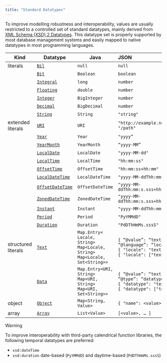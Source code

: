 ```yaml
---
title: "Standard Datatypes"
---
```


To improve modelling robustness and interoperability, values are usually restricted to a controlled set of
standard datatypes, mainly derived from [XML Schema (XSD) 2 Datatypes](https://www.w3.org/TR/xmlschema-2/). This
datatype set is properly supported by most database management systems and easily mapped to native datatypes in most
programming languages.

| Kind                | Datatype                                                                                                               | Java                                                                                    | JSON                                                                                                         | RDF                                                                    |
|---------------------|------------------------------------------------------------------------------------------------------------------------|-----------------------------------------------------------------------------------------|:-------------------------------------------------------------------------------------------------------------|:-----------------------------------------------------------------------|
| literals            | [`Nil`](https://javadoc.io/doc/com.metreeca/mesh-core/latest/com/metreeca/mesh/Value.html#Nil())                       | `null`                                                                                  | `null`                                                                                                       |                                                                        |
|                     | [`Bit`](https://javadoc.io/doc/com.metreeca/mesh-core/latest/com/metreeca/mesh/Value.html#Bit())                       | `Boolean`                                                                               | `boolean`                                                                                                    | [xsd:boolean](https://www.w3.org/TR/xmlschema-2/#boolean)              |
|                     | [`Integral`](https://javadoc.io/doc/com.metreeca/mesh-core/latest/com/metreeca/mesh/Value.html#Integral())             | `long`                                                                                  | `number`                                                                                                     | [xsd:long](https://www.w3.org/TR/xmlschema-2/#long)                    |
|                     | [`Floating`](https://javadoc.io/doc/com.metreeca/mesh-core/latest/com/metreeca/mesh/Value.html#Floating())             | `double`                                                                                | `number`                                                                                                     | [xsd:double](https://www.w3.org/TR/xmlschema-2/#double)                |
|                     | [`Integer`](https://javadoc.io/doc/com.metreeca/mesh-core/latest/com/metreeca/mesh/Value.html#Integer())               | `BigInteger`                                                                            | `number`                                                                                                     | [xsd:integer](https://www.w3.org/TR/xmlschema-2/#integer)              |
|                     | [`Decimal`](https://javadoc.io/doc/com.metreeca/mesh-core/latest/com/metreeca/mesh/Value.html#Decimal())               | `BigDecimal`                                                                            | `number`                                                                                                     | [xsd:decimal](https://www.w3.org/TR/xmlschema-2/#decimal)              |
|                     | [`String`](https://javadoc.io/doc/com.metreeca/mesh-core/latest/com/metreeca/mesh/Value.html#String())                 | `String`                                                                                | `"string"`                                                                                                   | [xsd:string](https://www.w3.org/TR/xmlschema-2/#string)                |
| extended literals   | [`URI`](https://javadoc.io/doc/com.metreeca/mesh-core/latest/com/metreeca/mesh/Value.html#URI())                       | `URI`                                                                                   | `"http://example.net/path”`<br />`"/path"`                                                                   | [xsd:anyURI](https://www.w3.org/TR/xmlschema-2/#anyURI)                |
|                     | [`Year`](https://javadoc.io/doc/com.metreeca/mesh-core/latest/com/metreeca/mesh/Value.html#Year())                     | `Year`                                                                                  | `"yyyy”`                                                                                                     | [xsd:gYear](https://www.w3.org/TR/xmlschema-2/#gYear)                  |
|                     | [`YearMonth`](https://javadoc.io/doc/com.metreeca/mesh-core/latest/com/metreeca/mesh/Value.html#YearMonth())           | `YearMonth`                                                                             | `“yyyy-MM”`                                                                                                  | [xsd:gYearMonth](https://www.w3.org/TR/xmlschema-2/#gYearMonth)        |
|                     | [`LocalDate`](https://javadoc.io/doc/com.metreeca/mesh-core/latest/com/metreeca/mesh/Value.html#LocalDate())           | `LocalDate`                                                                             | `"yyyy-MM-dd"`                                                                                               | [xsd:date](https://www.w3.org/TR/xmlschema-2/#date)                    |
|                     | [`LocalTime`](https://javadoc.io/doc/com.metreeca/mesh-core/latest/com/metreeca/mesh/Value.html#LocalTime())           | `LocalTime`                                                                             | `"hh:mm:ss"`                                                                                                 | [xsd:time](https://www.w3.org/TR/xmlschema-2/#time)                    |
|                     | [`OffsetTime`](https://javadoc.io/doc/com.metreeca/mesh-core/latest/com/metreeca/mesh/Value.html#OffsetTime())         | `OffsetTime`                                                                            | `"hh:mm:ss+hh:mm"`                                                                                           | [xsd:time](https://www.w3.org/TR/xmlschema-2/#time)                    |
|                     | [`LocalDateTime`](https://javadoc.io/doc/com.metreeca/mesh-core/latest/com/metreeca/mesh/Value.html#LocalDateTime())   | `LocalDateTime`                                                                         | `"yyyy-MM-ddThh:mm:s.sss"`                                                                                   | [xsd:dateTime](https://www.w3.org/TR/xmlschema-2/#dateTime)            |
|                     | [`OffsetDateTime`](https://javadoc.io/doc/com.metreeca/mesh-core/latest/com/metreeca/mesh/Value.html#OffsetDateTime()) | `OffsetDateTime`                                                                        | `"yyyy-MM-ddThh:mm:s.sss+hh:mm"`                                                                             | [xsd:dateTime](https://www.w3.org/TR/xmlschema-2/#dateTime)            |
|                     | [`ZonedDateTime`](https://javadoc.io/doc/com.metreeca/mesh-core/latest/com/metreeca/mesh/Value.html#ZonedDateTime())   | `ZonedDateTime`                                                                         | `"yyyy-MM-ddThh:mm:s.sss+hh:mm[zone]"`                                                                       | [xsd:dateTime](https://www.w3.org/TR/xmlschema-2/#dateTime)            |
|                     | [`Instant`](https://javadoc.io/doc/com.metreeca/mesh-core/latest/com/metreeca/mesh/Value.html#Instant())               | `Instant`                                                                               | `"yyyy-MM-ddThh:mm:s.sssZ"`                                                                                  | [xsd:dateTime](https://www.w3.org/TR/xmlschema-2/#dateTime)            |
|                     | [`Period`](https://javadoc.io/doc/com.metreeca/mesh-core/latest/com/metreeca/mesh/Value.html#Period())                 | `Period`                                                                                | `"PyYMMdD"`                                                                                                  | [xsd:duration](https://www.w3.org/TR/xmlschema-2/#duration)            |
|                     | [`Duration`](https://javadoc.io/doc/com.metreeca/mesh-core/latest/com/metreeca/mesh/Value.html#Duration())             | `Duration`                                                                              | `"PdDThHmMs.sssS"`                                                                                           | [xsd:duration](https://www.w3.org/TR/xmlschema-2/#duration)            |
| structured literals | [`Text`](https://javadoc.io/doc/com.metreeca/mesh-core/latest/com/metreeca/mesh/Value.html#Text())                     | `Map.Entry< Locale, String>`<br />`Map<Locale, String>`<br />`Map<Locale, Set<String>>` | `{ “@value”: “text”, “@language”: “locale” }`<br />`{ "locale": "text" }`<br />`{ "locale": ["text", … ]}`   | [rdf:langString](https://www.w3.org/TR/rdf-schema/#ch_langstring)      |
|                     | [`Data`](https://javadoc.io/doc/com.metreeca/mesh-core/latest/com/metreeca/mesh/Value.html#Data())                     | `Map.Entry<URI, String>`<br />`Map<URI, String>`<br />`Map<URI, Set<String>>`           | `{ “@value”: “text”, “@type”: “datatype” }`<br />`{ "datatype": "text" }`<br />`{ "datatype": ["text", … ]}` | [Literal](https://www.w3.org/TR/rdf11-concepts/#section-Graph-Literal) |
| object              | [`Object`](https://javadoc.io/doc/com.metreeca/mesh-core/latest/com/metreeca/mesh/Value.html#Object())                 | `Map<String, Value>`                                                                    | `{ "name": <value>, … }`                                                                                     | [IRI](https://www.w3.org/TR/rdf11-concepts/#section-IRIs)              |
| array               | [`Array`](https://javadoc.io/doc/com.metreeca/mesh-core/latest/com/metreeca/mesh/Value.html#Array())                   | `List<Value>`                                                                           | `[<value>, … ]`                                                                                              |                                                                        |

> [!WARNING]
>
> To improve interoperability with third-party calendrical function libraries, the following temporal datatypes are
> preferred:
>
> * `xsd:dateTime`
> * `xsd:duration` date-based (`PyYMMdD`) and daytime-based (`PdDThHmMs.sssS`)
